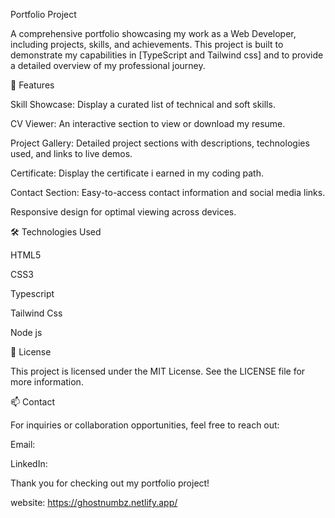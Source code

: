 Portfolio Project

A comprehensive portfolio showcasing my work as a Web Developer, including projects, skills, and achievements. This project is built to demonstrate my capabilities in [TypeScript and Tailwind css] and to provide a detailed overview of my professional journey.

🚀 Features

Skill Showcase: Display a curated list of technical and soft skills.

CV Viewer: An interactive section to view or download my resume.

Project Gallery: Detailed project sections with descriptions, technologies used, and links to live demos.

Certificate: Display the certificate i earned in my coding path.

Contact Section: Easy-to-access contact information and social media links.

Responsive design for optimal viewing across devices.



🛠️ Technologies Used

HTML5

CSS3

Typescript

Tailwind Css

Node js




📄 License

This project is licensed under the MIT License. See the LICENSE file for more information.

📫 Contact

For inquiries or collaboration opportunities, feel free to reach out:

Email: 

LinkedIn: 

Thank you for checking out my portfolio project!

website: https://ghostnumbz.netlify.app/
